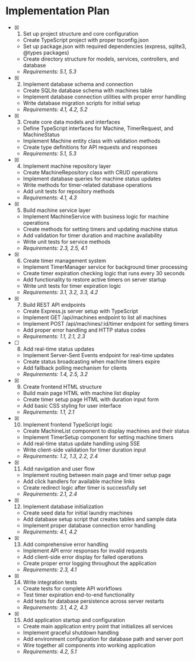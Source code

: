 # Implementation Plan

- [x] 1. Set up project structure and core configuration
  - Create TypeScript project with proper tsconfig.json
  - Set up package.json with required dependencies (express, sqlite3, @types packages)
  - Create directory structure for models, services, controllers, and database
  - _Requirements: 5.1, 5.3_

- [x] 2. Implement database schema and connection
  - Create SQLite database schema with machines table
  - Implement database connection utilities with proper error handling
  - Write database migration scripts for initial setup
  - _Requirements: 4.1, 4.2, 5.2_

- [x] 3. Create core data models and interfaces
  - Define TypeScript interfaces for Machine, TimerRequest, and MachineStatus
  - Implement Machine entity class with validation methods
  - Create type definitions for API requests and responses
  - _Requirements: 5.1, 5.3_

- [x] 4. Implement machine repository layer
  - Create MachineRepository class with CRUD operations
  - Implement database queries for machine status updates
  - Write methods for timer-related database operations
  - Add unit tests for repository methods
  - _Requirements: 4.1, 4.3_

- [x] 5. Build machine service layer
  - Implement MachineService with business logic for machine operations
  - Create methods for setting timers and updating machine status
  - Add validation for timer duration and machine availability
  - Write unit tests for service methods
  - _Requirements: 2.3, 2.5, 4.1_

- [x] 6. Create timer management system
  - Implement TimerManager service for background timer processing
  - Create timer expiration checking logic that runs every 30 seconds
  - Add functionality to restore active timers on server startup
  - Write unit tests for timer expiration logic
  - _Requirements: 3.1, 3.2, 3.3, 4.2_

- [x] 7. Build REST API endpoints
  - Create Express.js server setup with TypeScript
  - Implement GET /api/machines endpoint to list all machines
  - Implement POST /api/machines/:id/timer endpoint for setting timers
  - Add proper error handling and HTTP status codes
  - _Requirements: 1.1, 2.1, 2.3_

- [ ] 8. Add real-time status updates
  - Implement Server-Sent Events endpoint for real-time updates
  - Create status broadcasting when machine timers expire
  - Add fallback polling mechanism for clients
  - _Requirements: 1.4, 2.5, 3.2_

- [x] 9. Create frontend HTML structure
  - Build main page HTML with machine list display
  - Create timer setup page HTML with duration input form
  - Add basic CSS styling for user interface
  - _Requirements: 1.1, 2.1_

- [x] 10. Implement frontend TypeScript logic
  - Create MachineList component to display machines and their status
  - Implement TimerSetup component for setting machine timers
  - Add real-time status update handling using SSE
  - Write client-side validation for timer duration input
  - _Requirements: 1.2, 1.3, 2.2, 2.4_

- [x] 11. Add navigation and user flow
  - Implement routing between main page and timer setup page
  - Add click handlers for available machine links
  - Create redirect logic after timer is successfully set
  - _Requirements: 2.1, 2.4_

- [x] 12. Implement database initialization
  - Create seed data for initial laundry machines
  - Add database setup script that creates tables and sample data
  - Implement proper database connection error handling
  - _Requirements: 4.1, 4.2_

- [x] 13. Add comprehensive error handling
  - Implement API error responses for invalid requests
  - Add client-side error display for failed operations
  - Create proper error logging throughout the application
  - _Requirements: 2.3, 4.1_

- [x] 14. Write integration tests
  - Create tests for complete API workflows
  - Test timer expiration end-to-end functionality
  - Add tests for database persistence across server restarts
  - _Requirements: 3.1, 4.2, 4.3_

- [x] 15. Add application startup and configuration
  - Create main application entry point that initializes all services
  - Implement graceful shutdown handling
  - Add environment configuration for database path and server port
  - Wire together all components into working application
  - _Requirements: 4.2, 5.1_